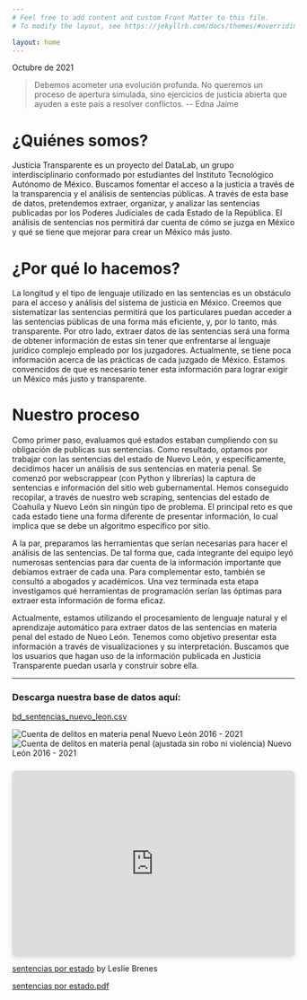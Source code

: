 ```yaml
---
# Feel free to add content and custom Front Matter to this file.
# To modify the layout, see https://jekyllrb.com/docs/themes/#overriding-theme-defaults

layout: home
---
```

Octubre de 2021

> Debemos acometer una evolución profunda. No queremos un proceso de apertura simulada, sino ejercicios de justicia abierta que ayuden a este país a resolver conflictos. -- Edna Jaime

# ¿Quiénes somos?

Justicia Transparente es un proyecto del DataLab, un grupo interdisciplinario conformado por estudiantes del Instituto Tecnológico Autónomo de México. Buscamos fomentar el acceso a la justicia a través de la transparencia y el análisis de sentencias públicas. A través de esta base de datos, pretendemos extraer, organizar, y analizar las sentencias publicadas por los Poderes Judiciales de cada Estado de la República. El análisis de sentencias nos permitirá dar cuenta de cómo se juzga en México y qué se tiene que mejorar para crear un México más justo. 

# ¿Por qué lo hacemos?

La longitud y el tipo de lenguaje utilizado en las sentencias es un obstáculo para el acceso y análisis del sistema de justicia en México. Creemos que sistematizar las sentencias permitirá que los particulares puedan acceder a las sentencias públicas de una forma más eficiente, y, por lo tanto, más transparente. Por otro lado, extraer datos de las sentencias será una forma de obtener información de estas sin tener que enfrentarse al lenguaje jurídico complejo empleado por los juzgadores. Actualmente, se tiene poca información acerca de las prácticas de cada juzgado de México. Estamos convencidos de que es necesario tener esta información para lograr exigir un México más justo y transparente. 

# Nuestro proceso 

Como primer paso, evaluamos qué estados estaban cumpliendo con su obligación de publicas sus sentencias. Como resultado, optamos por trabajar con las sentencias del estado de Nuevo León, y específicamente, decidimos hacer un análisis de sus sentencias en materia penal. Se comenzó por webscrappear (con Python y librerías) la captura de sentencias e información del sitio web gubernamental. Hemos conseguido recopilar, a través de nuestro web scraping, sentencias del estado de Coahuila y Nuevo León sin ningún tipo de problema. El principal reto es que cada estado tiene una forma diferente de presentar información, lo cual implica que se debe un algoritmo específico por sitio. 

A la par, preparamos las herramientas que serían necesarias para hacer el análisis de las sentencias. De tal forma que, cada integrante del equipo leyó numerosas sentencias para dar cuenta de la información importante que debíamos extraer de cada una. Para complementar esto, también se consultó a abogados y académicos. Una vez terminada esta etapa investigamos qué herramientas de programación serían las óptimas para extraer esta información de forma eficaz.

Actualmente, estamos utilizando el procesamiento de lenguaje natural y el aprendizaje automático para extraer datos de las sentencias en materia penal del estado de Nueo León. Tenemos como objetivo presentar esta información a través de visualizaciones y su interpretación. Buscamos que los usuarios que hagan uso de la información publicada en Justicia Transparente puedan usarla y construir sobre ella.  

***

### Descarga nuestra base de datos aquí:
[bd_sentencias_nuevo_leon.csv](https://github.com/DatalabITAM/justicia-transparente/files/7229974/bd_sentencias_nuevo_leon.csv)

![Cuenta de delitos en materia penal Nuevo León 2016 - 2021](https://user-images.githubusercontent.com/23329703/139119172-2a077e6d-40f1-4714-b848-c1339226086a.png)
![Cuenta de delitos en materia penal (ajustada sin robo ni violencia) Nuevo León 2016 - 2021](https://user-images.githubusercontent.com/23329703/139119185-b1321d03-86c5-4247-9b1c-f2ab31ec990d.png)

<div style="position: relative; width: 100%; height: 0; padding-top: 56.2500%;
 padding-bottom: 48px; box-shadow: 0 2px 8px 0 rgba(63,69,81,0.16); margin-top: 1.6em; margin-bottom: 0.9em; overflow: hidden;
 border-radius: 8px; will-change: transform;">
  <iframe loading="lazy" style="position: absolute; width: 100%; height: 100%; top: 0; left: 0; border: none; padding: 0;margin: 0;"
    src="https:&#x2F;&#x2F;www.canva.com&#x2F;design&#x2F;DAEuE9bMehc&#x2F;view?embed">
  </iframe>
</div>
<a href="https:&#x2F;&#x2F;www.canva.com&#x2F;design&#x2F;DAEuE9bMehc&#x2F;view?utm_content=DAEuE9bMehc&amp;utm_campaign=designshare&amp;utm_medium=embeds&amp;utm_source=link" target="_blank" rel="noopener">sentencias por estado</a> by Leslie Brenes

[sentencias por estado.pdf](https://github.com/DatalabITAM/justicia-transparente/files/7517862/sentencias.por.estado.pdf)
